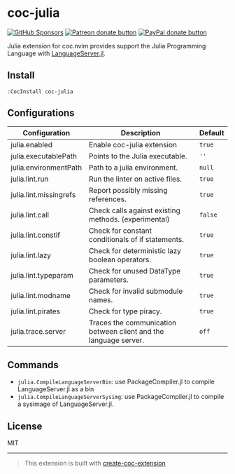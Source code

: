 # coc-julia

<!-- markdownlint-disable no-inline-html -->
<a href="https://github.com/sponsors/fannheyward"><img src="https://user-images.githubusercontent.com/345274/133218454-014a4101-b36a-48c6-a1f6-342881974938.png" alt="GitHub Sponsors" /></a>
<a href="https://patreon.com/fannheyward"><img src="https://c5.patreon.com/external/logo/become_a_patron_button.png" alt="Patreon donate button" /></a>
<a href="https://paypal.me/fannheyward"><img src="https://user-images.githubusercontent.com/345274/104303610-41149f00-5505-11eb-88b2-5a95c53187b4.png" alt="PayPal donate button" /></a>

Julia extension for coc.nvim provides support the Julia Programming Language with [LanguageServer.jl](https://github.com/julia-vscode/LanguageServer.jl).

## Install

`:CocInstall coc-julia`

## Configurations

| Configuration          | Description                                                      | Default |
| ---------------------- | ---------------------------------------------------------------- | ------- |
| julia.enabled          | Enable coc-julia extension                                       | `true`  |
| julia.executablePath   | Points to the Julia executable.                                  | `''`    |
| julia.environmentPath  | Path to a julia environment.                                     | `null`  |
| julia.lint.run         | Run the linter on active files.                                  | `true`  |
| julia.lint.missingrefs | Report possibly missing references.                              | `true`  |
| julia.lint.call        | Check calls against existing methods. (experimental)             | `false` |
| julia.lint.constif     | Check for constant conditionals of if statements.                | `true`  |
| julia.lint.lazy        | Check for deterministic lazy boolean operators.                  | `true`  |
| julia.lint.typeparam   | Check for unused DataType parameters.                            | `true`  |
| julia.lint.modname     | Check for invalid submodule names.                               | `true`  |
| julia.lint.pirates     | Check for type piracy.                                           | `true`  |
| julia.trace.server     | Traces the communication between client and the language server. | `off`   |

## Commands

- `julia.CompileLanguageServerBin`: use PackageCompiler.jl to compile LanguageServer.jl as a bin
- `julia.CompileLanguageServerSysimg`: use PackageCompiler.jl to compile a sysimage of LanguageServer.jl.

## License

MIT

---

> This extension is built with [create-coc-extension](https://github.com/fannheyward/create-coc-extension)

